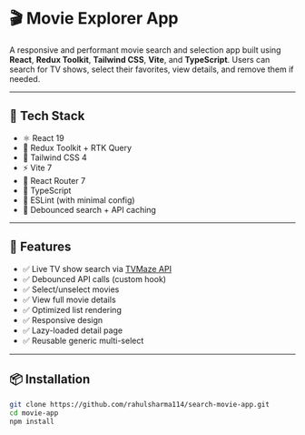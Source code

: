 # 🎬 Movie Explorer App

A responsive and performant movie search and selection app built using **React**, **Redux Toolkit**, **Tailwind CSS**, **Vite**, and **TypeScript**. Users can search for TV shows, select their favorites, view details, and remove them if needed.

---

## 🔧 Tech Stack

- ⚛️ React 19
- 🧰 Redux Toolkit + RTK Query
- 🧵 Tailwind CSS 4
- ⚡ Vite 7
- 💬 React Router 7
- 🧠 TypeScript
- 🧪 ESLint (with minimal config)
- 🎯 Debounced search + API caching

---

## 🚀 Features

- ✅ Live TV show search via [TVMaze API](https://www.tvmaze.com/api)
- ✅ Debounced API calls (custom hook)
- ✅ Select/unselect movies
- ✅ View full movie details
- ✅ Optimized list rendering
- ✅ Responsive design
- ✅ Lazy-loaded detail page
- ✅ Reusable generic multi-select

---

## 📦 Installation

```bash
git clone https://github.com/rahulsharma114/search-movie-app.git
cd movie-app
npm install
